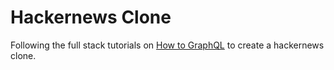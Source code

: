 # Hackernews Clone

Following the full stack tutorials on [How to GraphQL](www.howtographql.com) to create a hackernews clone.
